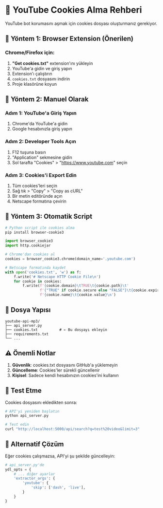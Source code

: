 # 🍪 YouTube Cookies Alma Rehberi

YouTube bot korumasını aşmak için cookies dosyası oluşturmanız gerekiyor.

## 🔧 Yöntem 1: Browser Extension (Önerilen)

### Chrome/Firefox için:
1. **"Get cookies.txt"** extension'ını yükleyin
2. YouTube'a gidin ve giriş yapın
3. Extension'ı çalıştırın
4. `cookies.txt` dosyasını indirin
5. Proje klasörüne koyun

## 🔧 Yöntem 2: Manuel Olarak

### Adım 1: YouTube'a Giriş Yapın
1. Chrome'da YouTube'a gidin
2. Google hesabınızla giriş yapın

### Adım 2: Developer Tools Açın
1. F12 tuşuna basın
2. "Application" sekmesine gidin
3. Sol tarafta "Cookies" > "https://www.youtube.com" seçin

### Adım 3: Cookies'i Export Edin
1. Tüm cookies'leri seçin
2. Sağ tık > "Copy" > "Copy as cURL"
3. Bir metin editöründe açın
4. Netscape formatına çevirin

## 🔧 Yöntem 3: Otomatik Script

```bash
# Python script ile cookies alma
pip install browser-cookie3
```

```python
import browser_cookie3
import http.cookiejar

# Chrome'dan cookies al
cookies = browser_cookie3.chrome(domain_name='.youtube.com')

# Netscape formatında kaydet
with open('cookies.txt', 'w') as f:
    f.write('# Netscape HTTP Cookie File\n')
    for cookie in cookies:
        f.write(f'{cookie.domain}\tTRUE\t{cookie.path}\t'
                f'{"TRUE" if cookie.secure else "FALSE"}\t{cookie.expires}\t'
                f'{cookie.name}\t{cookie.value}\n')
```

## 📁 Dosya Yapısı

```
youtube-api-mp3/
├── api_server.py
├── cookies.txt          # ← Bu dosyayı ekleyin
├── requirements.txt
└── ...
```

## ⚠️ Önemli Notlar

1. **Güvenlik**: cookies.txt dosyasını GitHub'a yüklemeyin
2. **Güncelleme**: Cookies'ler sürekli güncellenir
3. **Kişisel**: Sadece kendi hesabınızın cookies'ini kullanın

## 🚀 Test Etme

Cookies dosyasını ekledikten sonra:

```bash
# API'yi yeniden başlatın
python api_server.py

# Test edin
curl "http://localhost:5000/api/search?q=test%20video&limit=3"
```

## 🔄 Alternatif Çözüm

Eğer cookies çalışmazsa, API'yi şu şekilde güncelleyin:

```python
# api_server.py'de
ydl_opts = {
    # ... diğer ayarlar
    'extractor_args': {
        'youtube': {
            'skip': ['dash', 'live'],
        }
    }
}
``` 